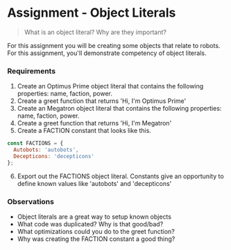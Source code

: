 # Assignment - Object Literals
> What is an object literal? Why are they important?

For this assignment you will be creating some objects that relate to robots.  For this assignment, you'll demonstrate competency of object literals.

### Requirements

1. Create an Optimus Prime object literal that contains the following properties: name, faction, power.
2. Create a greet function that returns  'Hi, I'm Optimus Prime'
3. Create an Megatron object literal that contains the following properties: name, faction, power.
4. Create a greet function that returns  'Hi, I'm Megatron'
5. Create a FACTION constant that looks like this.

```js
const FACTIONS = {
  Autobots: 'autobots',
  Decepticons: 'decepticons'
};
```
6. Export out the FACTIONS object literal.  Constants give an opportunity to define known values like 'autobots' and 'decepticons'


### Observations

* Object literals are a great way to setup known objects
* What code was duplicated? Why is that good/bad?
* What optimizations could you do to the greet function?
* Why was creating the FACTION constant a good thing?

